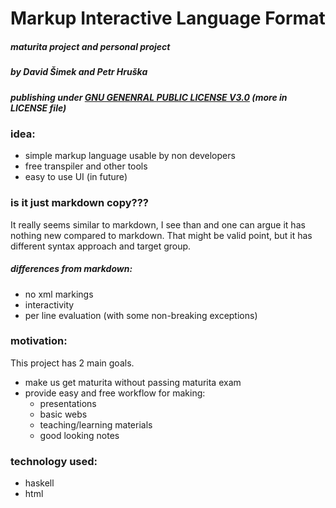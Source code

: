 # Markup Interactive Language Format
#####  maturita project and personal project
##### by David Šimek and Petr Hruška
##### publishing under <ins>GNU GENENRAL PUBLIC LICENSE V3.0</ins> (more in LICENSE file)

### idea:
- simple markup language usable by non developers
- free transpiler and other tools
- easy to use UI (in future)

### is it just markdown copy???
It really seems similar to markdown, I see than and one can argue it has nothing new compared to markdown. That might be valid point, but it has different syntax approach and target group.  
##### differences from markdown:    
- no xml markings
- interactivity
- per line evaluation (with some non-breaking exceptions)

### motivation:
This project has 2 main goals.
- make us get maturita without passing maturita exam
- provide easy and free workflow for making:
    - presentations
    - basic webs
    - teaching/learning materials
    - good looking notes

### technology used:
- haskell
- html  
